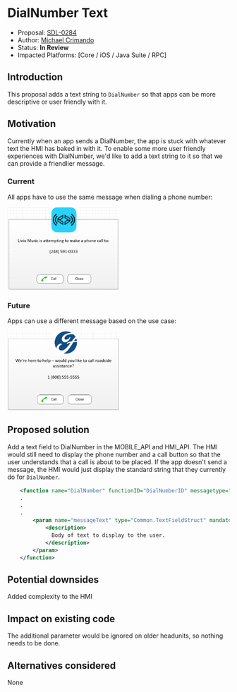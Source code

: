 # DialNumber Text

* Proposal: [SDL-0284](0284-DialNumber_Text.md)
* Author: [Michael Crimando](https://github.com/MichaelCrimando)
* Status: **In Review**
* Impacted Platforms: [Core / iOS / Java Suite / RPC]

## Introduction

This proposal adds a text string to `DialNumber` so that apps can be more descriptive or user friendly with it.
## Motivation

Currently when an app sends a DialNumber, the app is stuck with whatever text the HMI has baked in with it.
To enable some more user friendly experiences with DialNumber, we'd like to add a text string to it so that we can provide a friendlier message.

### Current
All apps have to use the same message when dialing a phone number:

<img src="../assets/proposals/NNNN-DialNumber_Text/Current Dial Number.png" alt="Current Dial Number" class="inline" height= "50%" width= "50%" /> 

### Future
Apps can use a different message based on the use case:

<img src="../assets/proposals/NNNN-DialNumber_Text/Future Dial Number.png" alt="Future Dial Number" class="inline" height= "50%" width= "50%" /> 


## Proposed solution
Add a text field to DialNumber in the MOBILE_API and HMI_API. 
The HMI would still need to display the phone number and a call button so that the user understands that a call is about to be placed. If the app doesn't send a message, the HMI would just display the standard string that they currently do for `DialNumber`.

```xml
    <function name="DialNumber" functionID="DialNumberID" messagetype="request" since="3.0">
    .
    .
    .
        <param name="messageText" type="Common.TextFieldStruct" mandatory="false" since="X.X">
            <description>
              Body of text to display to the user.
            </description>
        </param>
    </function>
```

## Potential downsides

Added complexity to the HMI

## Impact on existing code

The additional parameter would be ignored on older headunits, so nothing needs to be done.

## Alternatives considered

None
